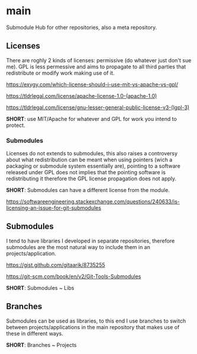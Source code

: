 # main
Submodule Hub for other repositories, also a meta repository.

## Licenses

There are roghly 2 kinds of licenses: permissive (do whatever just don't sue me).
GPL is less permessive and aims to propagate to all third parties that redistribute or modify work making use of it.

https://exygy.com/which-license-should-i-use-mit-vs-apache-vs-gpl/

https://tldrlegal.com/license/apache-license-1.0-(apache-1.0)

https://tldrlegal.com/license/gnu-lesser-general-public-license-v3-(lgpl-3)

**SHORT**: use MIT/Apache for whatever and GPL for work you intend to protect.

### Submodules

Licenses do not extends to submodules, this also raises a controversy about what redistribution can be meant when using pointers (wich a packaging or submodule system essentially are), pointing to a software released under GPL does not implies that the pointing software is redistributing it therefore the GPL license propagation does not apply.

**SHORT**: Submodules can have a different license from the module.

https://softwareengineering.stackexchange.com/questions/240633/is-licensing-an-issue-for-git-submodules

## Submodules

I tend to have libraries I developed in separate repositories, therefore submodules are the most natural way to include them in an projects/application.

https://gist.github.com/gitaarik/8735255

https://git-scm.com/book/en/v2/Git-Tools-Submodules

**SHORT**: Submodules ~ Libs

## Branches

Submodules can be used as libraries, to this end I use branches to switch between projects/applications in the main repository that makes use of these in different ways.

**SHORT**: Branches ~ Projects
